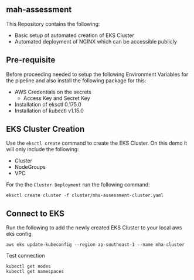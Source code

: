 ## mah-assessment
This Repository contains the following:
- Basic setup of automated creation of EKS Cluster
- Automated deployment of NGINX which can be accessible publicly

## Pre-requisite
Before proceeding needed to setup the following Environment Variables for the pipeline and also install the following package for this:
- AWS Credentials on the secrets
  - Access Key and Secret Key
- Installation of eksctl 0.175.0
- Installation of kubectl v1.15.0

## EKS Cluster Creation
Use the `eksctl create` command to create the EKS Cluster. On this demo it will only include the following:
- Cluster
- NodeGroups
- VPC

For the the `Cluster Deployment` run the following command:
```
eksctl create cluster -f cluster/mha-assessment-cluster.yaml
```

## Connect to EKS
Run the following to add the newly created EKS Cluster to your local aws eks config
```
aws eks update-kubeconfig --region ap-southeast-1 --name mha-cluster
```

Test connection
```
kubectl get nodes
kubectl get namespaces
```
